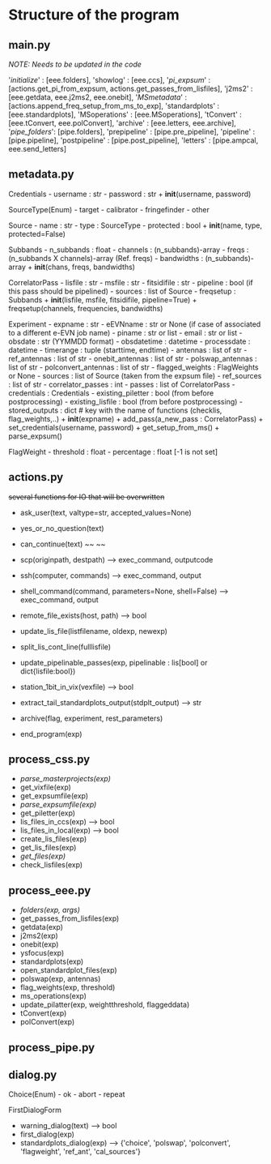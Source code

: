 
# Structure of the program


## main.py

*NOTE: Needs to be updated in the code*

'*initialize*'  : [eee.folders],
'showlog'       : [eee.ccs],
'*pi_expsum*'   : [actions.get_pi_from_expsum, actions.get_passes_from_lisfiles],
'j2ms2'         : [eee.getdata, eee.j2ms2, eee.onebit],
'*MSmetadata*'  : [actions.append_freq_setup_from_ms_to_exp],
'standardplots' : [eee.standardplots],
'MSoperations'  : [eee.MSoperations],
'tConvert'      : [eee.tConvert, eee.polConvert],
'archive'       : [eee.letters, eee.archive],
'*pipe_folders*': [pipe.folders],
'prepipeline'   : [pipe.pre_pipeline],
'pipeline'      : [pipe.pipeline],
'postpipeline'  : [pipe.post_pipeline],
'letters'       : [pipe.ampcal, eee.send_letters]



## metadata.py

Credentials
    - username : str
    - password : str
    + __init__(username, password)

SourceType(Enum)
    - target
    - calibrator
    - fringefinder
    - other

Source
    - name : str
    - type : SourceType
    - protected : bool
    + __init__(name, type, protected=False)


Subbands
    - n_subbands : float
    - channels : (n_subbands)-array
    - freqs : (n_subbands X channels)-array (Ref. freqs)
    - bandwidths : (n_subbands)-array
    + __init__(chans, freqs, bandwidths)


CorrelatorPass
    - lisfile : str
    - msfile : str
    - fitsidifile : str
    - pipeline : bool (if this pass should be pipelined)
    - sources : list of Source
    - freqsetup : Subbands
    + __init__(lisfile, msfile, fitsidifile, pipeline=True)
    + freqsetup(channels, frequencies, bandwidths)


Experiment
    - expname : str
    - eEVNname : str or None  (if case of associated to a different e-EVN job name)
    - piname : str or list
    - email : str or list
    - obsdate : str (YYMMDD format)
    - obsdatetime : datetime
    - processdate : datetime
    - timerange : tuple (starttime, endtime)
    - antennas : list of str
    - ref_antennas : list of str
    - onebit_antennas : list of str
    - polswap_antennas : list of str
    - polconvert_antennas : list of str
    - flagged_weights : FlagWeights or None
    - sources : list of Source   (taken from the expsum file)
    - ref_sources : list of str
    - correlator_passes : int
    - passes : list of CorrelatorPass
    - credentials : Credentials
    - existing_piletter : bool  (from before postprocessing)
    - existing_lisfile  : bool  (from before postprocessing)
    - stored_outputs : dict    # key with the name of functions (checklis, flag_weights,..)
    + __init__(expname)
    + add_pass(a_new_pass : CorrelatorPass)
    + set_credentials(username, password)
    + get_setup_from_ms()
    + parse_expsum()


FlagWeight
    - threshold : float
    - percentage : float  [-1 is not set]

## actions.py

~~several functions for IO that will be overwritten~~
+ ask_user(text, valtype=str, accepted_values=None)
+ yes_or_no_question(text)
+ can_continue(text)
~~  ~~

+ scp(originpath, destpath)  --> exec_command, outputcode
+ ssh(computer, commands)  --> exec_command, output
+ shell_command(command, parameters=None, shell=False)  --> exec_command, output
+ remote_file_exists(host, path) --> bool
+ update_lis_file(listfilename, oldexp, newexp)
+ split_lis_cont_line(fulllisfile)
+ update_pipelinable_passes(exp, pipelinable : lis[bool] or dict{lisfile:bool})
+ station_1bit_in_vix(vexfile) --> bool
+ extract_tail_standardplots_output(stdplt_output) --> str
+ archive(flag, experiment, rest_parameters)


+ end_program(exp)


## process_css.py

+ *parse_masterprojects(exp)*
+ get_vixfile(exp)
+ get_expsumfile(exp)
+ *parse_expsumfile(exp)*
+ get_piletter(exp)
+ lis_files_in_ccs(exp) --> bool
+ lis_files_in_local(exp) --> bool
+ create_lis_files(exp)
+ get_lis_files(exp)
+ *get_files(exp)*
+ check_lisfiles(exp)



## process_eee.py

+ *folders(exp, args)*
+ get_passes_from_lisfiles(exp)
+ getdata(exp)
+ j2ms2(exp)
+ onebit(exp)
+ ysfocus(exp)
+ standardplots(exp)
+ open_standardplot_files(exp)
+ polswap(exp, antennas)
+ flag_weights(exp, threshold)
+ ms_operations(exp)
+ update_pilatter(exp, weightthreshold, flaggeddata)
+ tConvert(exp)
+ polConvert(exp)


## process_pipe.py



## dialog.py

Choice(Enum)
    - ok
    - abort
    - repeat

FirstDialogForm



+ warning_dialog(text)  --> bool
+ first_dialog(exp)
+ standardplots_dialog(exp) --> {'choice', 'polswap', 'polconvert', 'flagweight', 'ref_ant', 'cal_sources'}







